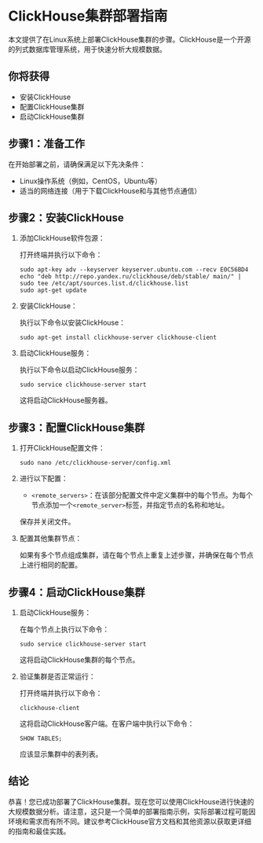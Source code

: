 # ClickHouse集群部署指南

本文提供了在Linux系统上部署ClickHouse集群的步骤。ClickHouse是一个开源的列式数据库管理系统，用于快速分析大规模数据。

## 你将获得

- 安装ClickHouse
- 配置ClickHouse集群
- 启动ClickHouse集群

## 步骤1：准备工作

在开始部署之前，请确保满足以下先决条件：

- Linux操作系统（例如，CentOS，Ubuntu等）
- 适当的网络连接（用于下载ClickHouse和与其他节点通信）

## 步骤2：安装ClickHouse

1. 添加ClickHouse软件包源：

   打开终端并执行以下命令：

   ```
   sudo apt-key adv --keyserver keyserver.ubuntu.com --recv E0C56BD4
   echo "deb http://repo.yandex.ru/clickhouse/deb/stable/ main/" | sudo tee /etc/apt/sources.list.d/clickhouse.list
   sudo apt-get update
   ```

2. 安装ClickHouse：

   执行以下命令以安装ClickHouse：

   ```
   sudo apt-get install clickhouse-server clickhouse-client
   ```

3. 启动ClickHouse服务：

   执行以下命令以启动ClickHouse服务：

   ```
   sudo service clickhouse-server start
   ```

   这将启动ClickHouse服务器。

## 步骤3：配置ClickHouse集群

1. 打开ClickHouse配置文件：

   ```
   sudo nano /etc/clickhouse-server/config.xml
   ```

2. 进行以下配置：

   - `<remote_servers>`：在该部分配置文件中定义集群中的每个节点。为每个节点添加一个`<remote_server>`标签，并指定节点的名称和地址。

   保存并关闭文件。

3. 配置其他集群节点：

   如果有多个节点组成集群，请在每个节点上重复上述步骤，并确保在每个节点上进行相同的配置。

## 步骤4：启动ClickHouse集群

1. 启动ClickHouse服务：

   在每个节点上执行以下命令：

   ```
   sudo service clickhouse-server start
   ```

   这将启动ClickHouse集群的每个节点。

2. 验证集群是否正常运行：

   打开终端并执行以下命令：

   ```
   clickhouse-client
   ```

   这将启动ClickHouse客户端。在客户端中执行以下命令：

   ```
   SHOW TABLES;
   ```

   应该显示集群中的表列表。

## 结论

恭喜！您已成功部署了ClickHouse集群。现在您可以使用ClickHouse进行快速的大规模数据分析。请注意，这只是一个简单的部署指南示例，实际部署过程可能因环境和需求而有所不同。建议参考ClickHouse官方文档和其他资源以获取更详细的指南和最佳实践。